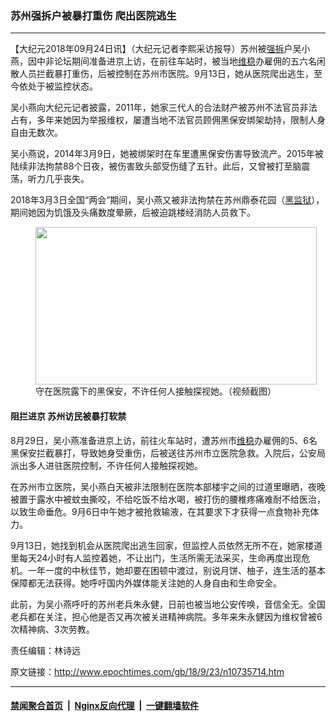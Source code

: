 ### 苏州强拆户被暴打重伤 爬出医院逃生
------------------------

<p>【大纪元2018年09月24日讯】（大纪元记者李熙采访报导）苏州被<a href="http://www.epochtimes.com/gb/tag/%E5%BC%BA%E6%8B%86.html">强拆</a>户吴小燕，因中非论坛期间准备进京上访，在前往车站时，被当地<a href="http://www.epochtimes.com/gb/tag/%E7%BB%B4%E7%A8%B3.html">维稳</a>办雇佣的五六名闲散人员拦截暴打重伤，后被控制在苏州市医院。9月13日，她从医院爬出逃生，至今依处于被监控状态。</p>
<p>吴小燕向大纪元记者披露，2011年，她家三代人的合法财产被苏州不法官员非法占有，多年来她因为举报维权，屡遭当地不法官员顾佣黑保安绑架劫持，限制人身自由无数次。</p>
<p>吴小燕说，2014年3月9日，她被绑架时在车里遭黑保安伤害导致流产。2015年被陆续非法拘禁88个日夜，被伤害致头部受伤缝了五针。此后，又曾被打至脑震荡，听力几乎丧失。</p>
<p>2018年3月3日全国“两会”期间，吴小燕又被非法拘禁在苏州鼎泰花园（<a href="http://www.epochtimes.com/gb/tag/%E9%BB%91%E7%9B%91%E7%8B%B1.html">黑监狱</a>），期间她因为饥饿及头痛数度晕厥，后被迫跳楼经消防人员救下。</p>
<figure id="attachment_10735756" style="width: 450px" class="wp-caption aligncenter"><a href="http://i.epochtimes.com/assets/uploads/2018/09/2-72.jpg"><img class="size-medium wp-image-10735756" src="http://i.epochtimes.com/assets/uploads/2018/09/2-72-450x252.jpg" alt="" width="450" height="252" /></a><figcaption class="wp-caption-text">守在医院露下的黑保安，不许任何人接触探视她。（视频截图）</figcaption></figure>
<h4>阻拦进京 苏州访民被暴打软禁</h4>
<p>8月29日，吴小燕准备进京上访，前往火车站时，遭苏州市<a href="http://www.epochtimes.com/gb/tag/%E7%BB%B4%E7%A8%B3.html">维稳</a>办雇佣的5、6名黑保安拦截暴打，导致她身受重伤，后被送往苏州市立医院急救。入院后，公安局派出多人进驻医院控制，不许任何人接触探视她。</p>
<p>在苏州市立医院，吴小燕白天被非法限制在医院本部楼宇之间的过道里曝晒，夜晚被置于露水中被蚊虫撕咬，不给吃饭不给水喝，被打伤的腰椎疼痛难耐不给医治，以致生命垂危。9月6日中午她才被抢救输液，在其要求下才获得一点食物补充体力。</p>
<p>9月13日，她找到机会从医院爬出逃生回家，但监控人员依然无所不在，她家楼道里每天24小时有人监控着她，不让出门，生活所需无法采买，生命再度出现危机。一年一度的中秋佳节，她却要在困顿中渡过，别说月饼、柚子，连生活的基本保障都无法获得。她呼吁国内外媒体能关注她的人身自由和生命安全。</p>
<p>此前，为吴小燕呼吁的苏州老兵朱永健，日前也被当地公安传唤，音信全无。全国老兵都在关注，担心他是否又再次被关进精神病院。多年来朱永健因为维权曾被6次精神病、3次劳教。</p>
<div class="video_fit_container"><script data-ratio="56.25%" src="//www.youmaker.com/2018/0923/4c70ce7f-92af-4c46-7310-68348a69e360?r=16x9&amp;s=952x540&api=2&url=http%3A%2F%2Fwww.epochtimes.com%2Fgb%2F18%2F9%2F23%2Fn10735714.htm"></script></div>
<p>责任编辑：林诗远</p>

原文链接：http://www.epochtimes.com/gb/18/9/23/n10735714.htm


------------------------
#### [禁闻聚合首页](https://github.com/gfw-breaker/banned-news/blob/master/README.md) &nbsp;|&nbsp; [Nginx反向代理](https://github.com/gfw-breaker/open-proxy/blob/master/README.md) &nbsp;|&nbsp; [一键翻墙软件](https://github.com/gfw-breaker/nogfw/blob/master/README.md)
